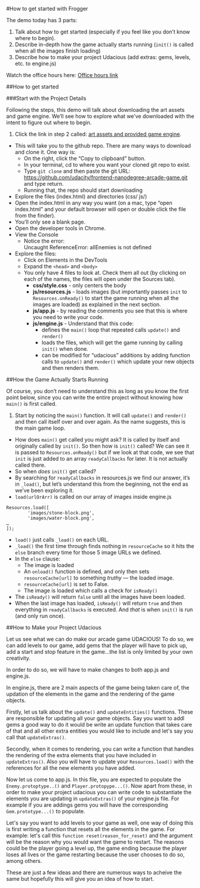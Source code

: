 #How to get started with Frogger

The demo today has 3 parts:

1. Talk about how to get started 
    (especially if you feel like you don’t know where to begin).
2. Describe in-depth how the game actually starts running
    (`init()` is called when all the images finish loading)
3. Describe how to make your project Udacious
    (add extras: gems, levels, etc. to engine.js)
    
Watch the office hours here: [Office hours link](https://plus.google.com/u/0/events/cupbs3pbne7qkuqok4g0ldhntic?authkey=COGW25b5jbv3-AE)

##How to get started

###Start with the Project Details



Following the steps, this demo will talk about downloading the art assets and game engine. We’ll see how to explore what we’ve downloaded with the intent to figure out where to begin.

1. Click the link in step 2 called: [art assets and provided game engine](https://github.com/udacity/frontend-nanodegree-arcade-game).
* This will take you to the github repo. There are many ways to download and clone it.
    One way is:
    * On the right, click the “Copy to clipboard” button.
    * In your terminal, cd to where you want your cloned git repo to exist.
    * Type `git clone` and then paste the git URL: https://github.com/udacity/frontend-nanodegree-arcade-game.git and type return.
    * Running that, the repo should start downloading
* Explore the files (index.html) and directories (css/ js/)
* Open the index.html in any way you want (on a mac, type “open index.html” and your default browser will open or double click the file from the finder).
* You’ll only see a blank page.
* Open the developer tools in Chrome.
* View the Console
    * Notice the error:  
    Uncaught ReferenceError: allEnemies is not defined
* Explore the files:
    * Click on Elements in the DevTools
    * Expand the `<head>` and `<body>`
    * You only have 4 files to look at. Check them all out (by clicking on each of the names, the files will open under the Sources tab). 
        * __css/style.css__ - only centers the body 
        * __js/resources.js__ - loads images (but importantly passes `init` to `Resources.onReady()` to start the game running when all the images are loaded) as explained in the next section.
        * __js/app.js__ - by reading the comments you see that this is where you need to write your code.
        * __js/engine.js__ - Understand that this code:
            * defines the `main()` loop that repeated calls `update()` and `render()`
            * loads the files, which will get the game running by calling `init()` when done.
            * can be modified for “udacious” additions by adding function calls to `update()` and `render()` which update your new objects and then renders them.

##How the Game Actually Starts Running



Of course, you don’t need to understand this as long as you know the first point below, since you can write the entire project without knowing how `main()` is first called. 

1. Start by noticing the `main()` function. It will call `update()` and `render()` and then call itself over and over again. As the name suggests, this is the main game loop.
* How does `main()` get called you might ask? It is called by itself and originally called by `init()`. So then how is `init()` called? We can see it is passed to `Resources.onReady()` but if we look at that code, we see that `init` is just added to an array `readyCallbacks` for later. It is not actually called there.
* So when *does* `init()` get called?
* By searching for `readyCallbacks` in resources.js we find our answer, it’s in `_load()`, but let’s understand this from the beginning, not the end as we’ve been exploring it.
* `load(urlOrArr)` is called on our array of images inside engine.js

```
Resources.load([
        'images/stone-block.png',
        'images/water-block.png',
…
]);
```

* `load()` just calls `_load()` on each URL.
* `_load()` the first time through finds nothing in `resourceCache` so it hits the `else` branch every time for those 5 image URLs we defined.
* In the `else` clause:
    * The image is loaded
    * An `onload()` function is defined, and only then sets `resourceCache[url]` to something *truthy* — the loaded image.
    * `resourceCache[url]` is set to False.
    * The image is loaded which calls a check for `isReady()`
* The `isReady()` will return `false` until all the images have been loaded. 
* When the last image has loaded, `isReady()` will return `true` and then everything in `readyCallbacks` is executed. And *that* is when `init()` is run (and only run once). 

##How to Make your Project Udacious



Let us see what we can do make our arcade game UDACIOUS! To do so, we can add levels to our game, add gems that the player will have to pick up, add a start and stop feature in the game...the list is only limited by your own creativity.

In order to do so, we will have to make changes to both app.js and engine.js.

In engine.js, there are 2 main aspects of the game being taken care of, the updation of the elements in the game and the rendering of the game objects.

Firstly, let us talk about the `update()` and `updateEntities()` functions. These are responsible for updating all your game objects. Say you want to addl gems a good way to do it would be write an update function that takes care of that and all other extra entities you would like to include and let's say you call that `updateExtras()`.

Secondly, when it comes to rendering, you can write a function that handles the rendering of the extra elements that you have included in `updateExtras()`. Also you will have to update your `Resources.load()` with the references for all the new elements you have added.

Now let us come to app.js. In this file, you are expected to populate the `Enemy.protoptype..()` and `Player.protopype...()`. Now apart from these, in order to make your project udacious you can write code to substantiate the elements you are updating in `updateExtras()` of your engine.js file. For example if you are addings gems you will have the corresponding `Gem.prototype...()` to populate. 

Let's say you want to add levels to your game as well, one way of doing this is first writing a function that resets all the elements in the game. For example: let's call this `function reset(reason_for_reset)` and the argument will be the reason why you would want the game to restart. The reasons could be the player going a level up, the game ending because the player loses all lives or the game restarting because the user chooses to do so, among others. 

These are just a few ideas and there are numerous ways to acheive the same but hopefully this will give you an idea of how to start.





